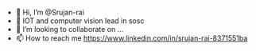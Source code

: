 - 👋 Hi, I’m @Srujan-rai
- 👀 IOT and computer vision lead in sosc
- 💞️ I’m looking to collaborate on ...
- 📫 How to reach me https://www.linkedin.com/in/srujan-rai-8371551ba

<!---
Srujan-rai/Srujan-rai is a ✨ special ✨ repository because its `README.md` (this file) appears on your GitHub profile.
You can click the Preview link to take a look at your changes.
--->
